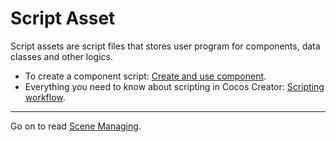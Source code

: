 # Script Asset

Script assets are script files that stores user program for components, data classes and other logics.

 - To create a component script: [Create and use component](../scripting/use-component.md).
 - Everything you need to know about scripting in Cocos Creator: [Scripting workflow](../scripting/index.md).

<hr>

Go on to read [Scene Managing](scene-managing.md).
